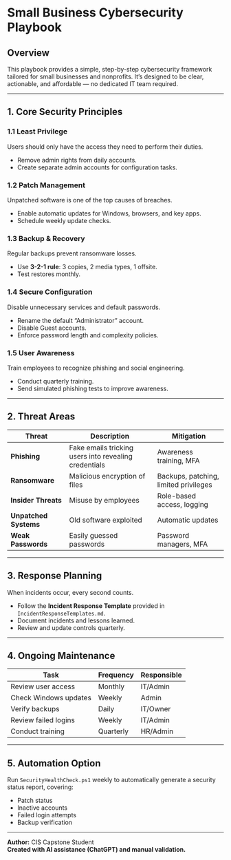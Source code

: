 #  Small Business Cybersecurity Playbook

## Overview
This playbook provides a simple, step-by-step cybersecurity framework tailored for small businesses and nonprofits. It’s designed to be clear, actionable, and affordable — no dedicated IT team required.

---

## 1. Core Security Principles

### 1.1 Least Privilege
Users should only have the access they need to perform their duties.  
- Remove admin rights from daily accounts.  
- Create separate admin accounts for configuration tasks.

### 1.2 Patch Management
Unpatched software is one of the top causes of breaches.  
- Enable automatic updates for Windows, browsers, and key apps.  
- Schedule weekly update checks.

### 1.3 Backup & Recovery
Regular backups prevent ransomware losses.  
- Use **3-2-1 rule**: 3 copies, 2 media types, 1 offsite.  
- Test restores monthly.

### 1.4 Secure Configuration
Disable unnecessary services and default passwords.  
- Rename the default “Administrator” account.  
- Disable Guest accounts.  
- Enforce password length and complexity policies.

### 1.5 User Awareness
Train employees to recognize phishing and social engineering.  
- Conduct quarterly training.  
- Send simulated phishing tests to improve awareness.

---

## 2. Threat Areas

| Threat | Description | Mitigation |
|--------|--------------|-------------|
| **Phishing** | Fake emails tricking users into revealing credentials | Awareness training, MFA |
| **Ransomware** | Malicious encryption of files | Backups, patching, limited privileges |
| **Insider Threats** | Misuse by employees | Role-based access, logging |
| **Unpatched Systems** | Old software exploited | Automatic updates |
| **Weak Passwords** | Easily guessed passwords | Password managers, MFA |

---

## 3. Response Planning
When incidents occur, every second counts.  
- Follow the **Incident Response Template** provided in `IncidentResponseTemplates.md`.  
- Document incidents and lessons learned.  
- Review and update controls quarterly.

---

## 4. Ongoing Maintenance

| Task | Frequency | Responsible |
|------|------------|-------------|
| Review user access | Monthly | IT/Admin |
| Check Windows updates | Weekly | Admin |
| Verify backups | Daily | IT/Owner |
| Review failed logins | Weekly | IT/Admin |
| Conduct training | Quarterly | HR/Admin |

---

## 5. Automation Option
Run `SecurityHealthCheck.ps1` weekly to automatically generate a security status report, covering:
- Patch status  
- Inactive accounts  
- Failed login attempts  
- Backup verification  

---

**Author:** CIS Capstone Student  
**Created with AI assistance (ChatGPT) and manual validation.**
